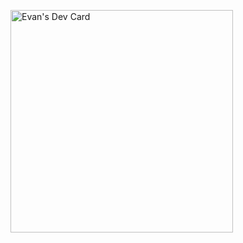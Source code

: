 <a href="https://app.daily.dev/evan23"><img src="https://api.daily.dev/devcards/v2/NkLhmkyZII8RvhwK2t7wh.png?type=default&r=nmr" width="356" alt="Evan's Dev Card"/></a>

<!--
**eva003n/eva003n** is a ✨ _special_ ✨ repository because its `README.md` (this file) appears on your GitHub profile.

Here are some ideas to get you started:

- 🔭 I’m currently working on ...
- 🌱 I’m currently learning ...
- 👯 I’m looking to collaborate on ...
- 🤔 I’m looking for help with ...
- 💬 Ask me about ...
- 📫 How to reach me: ...
- 😄 Pronouns: ...
- ⚡ Fun fact: ...
-->
